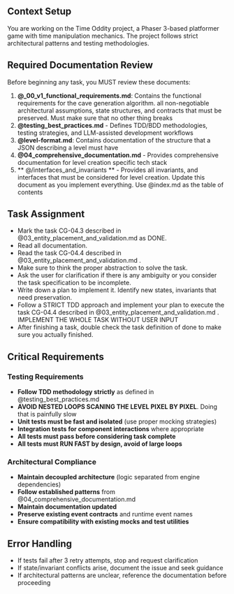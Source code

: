 ## Context Setup
You are working on the Time Oddity project, a Phaser 3-based platformer game with time manipulation mechanics. The project follows strict architectural patterns and testing methodologies.

## Required Documentation Review
Before beginning any task, you MUST review these documents:


1. **@_00_v1_functional_requirements.md**: Contains the functional requirements for the cave generation algorithm. all non-negotiable architectural assumptions, state structures, and contracts that must be preserved. Must make sure that no other thing breaks 
2. **@testing_best_practices.md** - Defines TDD/BDD methodologies, testing strategies, and LLM-assisted development workflows  
3. **@level-format.md**: Contains documentation of the structure that a JSON describing a level must have 
4. **@04_comprehensive_documentation.md** - Provides comprehensive documentation for level creation specific tech stack
5. **  @/interfaces_and_invariants   ** - Provides all invariants, and interfaces that must be considered for level creation. Update this document as you implement everything. Use @index.md as the table of contents


## Task Assignment
- Mark the task CG-04.3 described in @03_entity_placement_and_validation.md as DONE.
- Read all documentation.
- Read the task CG-04.4 described in @03_entity_placement_and_validation.md .
- Make sure to think the proper abstraction to solve the task.
- Ask the user for clarification if there is any ambiguity or you consider the task specification to be incomplete. 
- Write down a plan to implement it. Identify new states, invariants that need preservation.
- Follow a STRICT TDD approach and implement your plan to execute the task CG-04.4 described in @03_entity_placement_and_validation.md .  IMPLEMENT THE WHOLE TASK WITHOUT USER INPUT
- After finishing a task, double check the task definition of done to make sure you actually finished.


## Critical Requirements

### Testing Requirements
- **Follow TDD methodology strictly** as defined in  @testing_best_practices.md 
- **AVOID NESTED LOOPS SCANING THE LEVEL PIXEL BY PIXEL**. Doing that is painfully slow
- **Unit tests must be fast and isolated** (use proper mocking strategies)
- **Integration tests for component interactions** where appropriate
- **All tests must pass before considering task complete**
- **All tests must RUN FAST by design, avoid of large loops**

### Architectural Compliance
- **Maintain decoupled architecture** (logic separated from engine dependencies)
- **Follow established patterns** from @04_comprehensive_documentation.md 
- **Maintain documentation updated**
- **Preserve existing event contracts** and runtime event names
- **Ensure compatibility with existing mocks and test utilities**

## Error Handling
- If tests fail after 3 retry attempts, stop and request clarification
- If state/invariant conflicts arise, document the issue and seek guidance
- If architectural patterns are unclear, reference the documentation before proceeding
